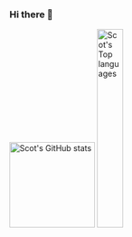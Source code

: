 ### Hi there 👋
<div align="left">
<img src="https://github-readme-stats.vercel.app/api?username=Scot-Survivor&show_icons=true&theme=dracula"  alt="Scot's GitHub stats" height="151.4"/>
<img src="https://github-readme-stats.vercel.app/api/top-langs/?username=Scot-Survivor&theme=dracula&layout=compact" alt="Scot's Top languages" width="30%"/>
</div>
